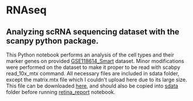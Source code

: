 # RNAseq
## Analyzing scRNA  sequencing dataset with the scanpy python package.

This Python notebook performs an analysis of the cell types and their marker genes on provided [GSE118614_Smart](https://www.ncbi.nlm.nih.gov/geo/query/acc.cgi?acc=GSE118614) dataset. Minor modifications were performed on the dataset to make it proper to be read with scabpy read_10x_mtx command. All necessary files are included in sdata folder, except the matrix.mtx file which I couldn't upload here due to its large size. This file can be downloaded [here](https://drive.google.com/file/d/1yBlJ-lbGgYED3P_ziVffwZR1PmVDsFnT/view?usp=sharing), and should also be copied into [sdata](https://github.com/zsamadi/RNAseq/tree/main/sdata) folder before running [retina_report](https://github.com/zsamadi/RNAseq/blob/main/retina_report.ipynb) notebook.
